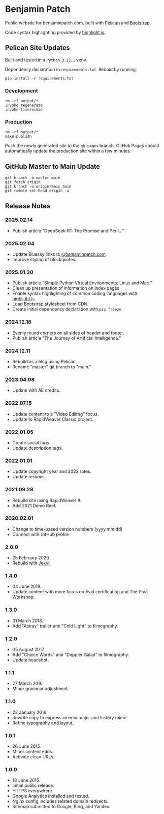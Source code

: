 # Benjamin Patch
Public website for benjaminpatch.com, built with
[Pelican](https://getpelican.com/) and [Bootstrap](https://getbootstrap.com/).

Code syntax highlighting provided by [highlight.js](https://highlightjs.org/).

## Pelican Site Updates

Built and tested in a `Python 3.13.1` venv.

Dependency declaration in `requirements.txt`. Rebuid by running:

```
pip install -r requirements.txt
```

### Development
```
rm -rf output/*
invoke regenerate
invoke livereload
```

### Production
```
rm -rf output/*
make publish
```
Push the newly generated site to the `gh-pages` branch. GitHub Pages should
automatically update the production site within a few minutes.

## GitHub Master to Main Update
```
git branch -m master main
git fetch origin
git branch -u origin/main main
git remote set-head origin -a
```

## Release Notes

### 2025.02.14
* Publish article "DeepSeek-R1: The Promise and Peril..."

### 2025.02.04
* Update Bluesky links to [@benjaminpatch.com](https://bsky.app/profile/benjaminpatch.com).
* Improve styling of blockquotes.

### 2025.01.30
* Publish article "Simple Python Virtual Environments: Linux and Mac."
* Clean up presentation of information on index pages.
* Enable syntax highlighting of common coding languages with [highlight.js](https://highlightjs.org/).
* Load Bootstrap stylesheet from CDN.
* Create initial dependency declaration with `pip freeze`.

### 2024.12.18
* Evenly round corners on all sides of header and footer.
* Publish article "The Journey of Artificial Intelligence."

### 2024.12.11
* Rebuild as a blog using Pelican.
* Rename "master" git branch to "main."

### 2023.04.08
* Update with AE credits.

### 2022.07.15
* Update content to a "Video Ediitng" focus.
* Update to RapidWeaver Classic project.

### 2022.01.05
* Create social tags.
* Update description tags.

### 2022.01.01
* Update copyright year and 2022 rates.
* Update resume.

### 2021.09.28
* Rebuild site using RapidWeaver 8.
* Add 2021 Demo Reel.

### 2020.02.01
* Change to time-based version numbers (yyyy.mm.dd)
* Connect with GitHub profile 

### 2.0.0
* 25 February 2020
* Rebuild with [Jekyll](https://jekyllrb.com/)

### 1.4.0
* 04 June 2019.
* Update content with more focus on Avid certification and The Post Workshop.

### 1.3.0
* 31 March 2018.
* Add "Astray" trailer and "Cold Light" to filmography.

### 1.2.0
* 05 August 2017.
* Add "Choice Words" and "Doppler Salad" to filmography.
* Update headshot.

### 1.1.1
* 27 March 2016.
* Minor grammar adjustment.

### 1.1.0
* 22 January 2016.
* Rewrite copy to express cinema major and history minor.
* Refine typography and layout.

### 1.0.1
* 26 June 2015.
* Minor content edits.
* Activate clean URLs.

### 1.0.0
* 18 June 2015.
* Initial public release.
* HTTPS everywhere.
* Google Analytics installed and tested.
* Nginx config includes related domain redirects.
* Sitemap submitted to Google, Bing, and Yandex.
